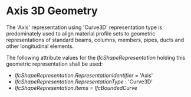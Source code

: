 Axis 3D Geometry
================

The 'Axis' representation using 'Curve3D' representation type is predominately used to align material profile sets to geometric representations of standard beams, columns, members, pipes, ducts and other longitudinal elements.

The following attribute values for the _IfcShapeRepresentation_ holding this geometric representation shall be used:

* _IfcShapeRepresentation_._RepresentationIdentifier_ = 'Axis'
* _IfcShapeRepresentation_._RepresentationType_ : 'Curve3D'
* _IfcShapeRepresentation_._Items_ = _IfcBoundedCurve_
